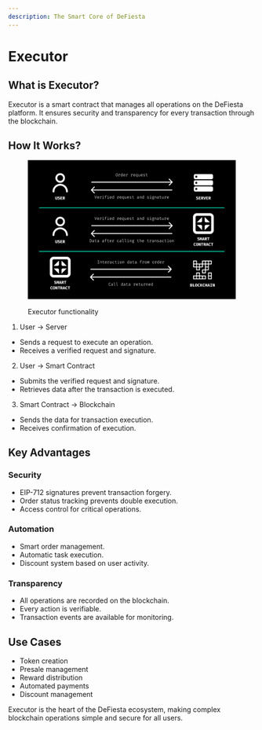 ```yaml
---
description: The Smart Core of DeFiesta
---
```


# Executor

## What is Executor?

Executor is a smart contract that manages all operations on the DeFiesta platform. It ensures security and transparency for every transaction through the blockchain.

## How It Works?

<figure><img src=".gitbook/assets/executor.png" alt=""><figcaption><p>Executor functionality</p></figcaption></figure>

1. User → Server

* Sends a request to execute an operation.
* Receives a verified request and signature.

2. User → Smart Contract

* Submits the verified request and signature.
* Retrieves data after the transaction is executed.

3. Smart Contract → Blockchain

* Sends the data for transaction execution.
* Receives confirmation of execution.

## Key Advantages

### Security

* EIP-712 signatures prevent transaction forgery.
* Order status tracking prevents double execution.
* Access control for critical operations.

### Automation

* Smart order management.
* Automatic task execution.
* Discount system based on user activity.

### Transparency

* All operations are recorded on the blockchain.&#x20;
* Every action is verifiable.
* Transaction events are available for monitoring.

## Use Cases

* Token creation
* Presale management
* Reward distribution
* Automated payments
* Discount management

Executor is the heart of the DeFiesta ecosystem, making complex blockchain operations simple and secure for all users.
